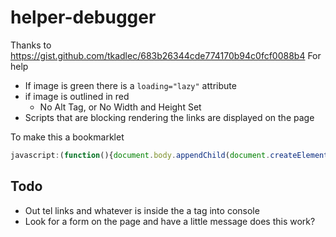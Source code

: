 # helper-debugger

Thanks to https://gist.github.com/tkadlec/683b26344cde774170b94c0fcf0088b4  For help 

- If image is green there is a `loading="lazy"` attribute
- if image is outlined in red 
   - No Alt Tag, or No Width and Height Set 
- Scripts that are blocking rendering the links are displayed on the page 


To make this a bookmarklet 

```js
javascript:(function(){document.body.appendChild(document.createElement('script')).src='https://cdn.jsdelivr.net/gh/johnsiwicki/helper-debugger/perf-debugger.js';var iframes=document.getElementsByTagName('iframe');for(i=0;i<iframes.length;i++) {iframes[i].contentDocument.body.appendChild(document.createElement('script')).src='https://cdn.jsdelivr.net/gh/johnsiwicki/helper-debugger/perf-debugger.js';}})();
```


## Todo 
- Out tel links and whatever is inside the a tag into console
- Look for a form on the page and have a little message does this work? 
